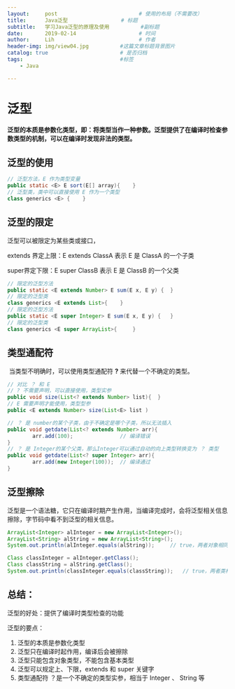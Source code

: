 ```yaml
---
layout:     post   				          # 使用的布局（不需要改）
title:      Java泛型				   # 标题 
subtitle:   学习Java泛型的原理及使用          #副标题
date:       2019-02-14 				      # 时间
author:     Lih 						  # 作者
header-img: img/view04.jpg 			#这篇文章标题背景图片
catalog: true 						# 是否归档
tags:								#标签
    - Java

---
```


#  泛型

**泛型的本质是参数化类型，即：将类型当作一种参数。泛型提供了在编译时检查参数类型的机制，可以在编译时发现非法的类型。**

## 泛型的使用

```java
// 泛型方法，E 作为类型变量
public static <E> E sort(E[] array){	}
// 泛型类，类中可以直接使用 E 作为一个类型
class generics <E> {	}
```

## 泛型的限定

泛型可以被限定为某些类或接口，

extends 界定上限：E extends ClassA 表示 E 是 ClassA 的一个子类

super界定下限：E super ClassB 表示 E 是 ClassB 的一个父类

```java
// 限定的泛型方法
public static <E extends Number> E sum(E x, E y) {	}
// 限定的泛型类
class generics <E extends List>{	}
// 限定的泛型方法
public static <E super Integer> E sum(E x, E y) {	}
// 限定的泛型类
class generics <E super ArrayList>{		}
```

## 类型通配符

​	当类型不明确时，可以使用类型通配符  **?**  来代替一个不确定的类型。

```java
// 对比 ？ 和 E
// ? 不需要声明，可以直接使用，类型实参
public void size(List<? extends Number> list){	}
// E 需要声明才能使用，类型型参
public <E extends Number> size(List<E> list )
```

```java
// ？ 是 number的某个子类，由于不确定是哪个子类，所以无法插入
public void getdate(List<? extends Number> arr){
        arr.add(100);				// 编译错误
}
// ？ 是 Integer的某个父类，那么Integer可以通过自动的向上类型转换变为 ？ 类型
public void getdate(List<? super Integer> arr){
        arr.add(new Integer(100));	// 编译通过
}
```

## 泛型擦除

泛型是一个语法糖，它只在编译时期产生作用，当编译完成时，会将泛型相关信息擦除，字节码中看不到泛型的相关信息。

```java
ArrayList<Integer> alInteger = new ArrayList<Integer>();
ArrayList<String> alString = new ArrayList<String>();
System.out.println(alInteger.equals(alString));		// true，两者对象相同

Class classInteger = alInteger.getClass();
Class classString = alString.getClass();
System.out.println(classInteger.equals(classString));	// true，两者类相同
```

## 总结：

泛型的好处：提供了编译时类型检查的功能

泛型的要点：

1. 泛型的本质是参数化类型
2. 泛型只在编译时起作用，编译后会被擦除
3. 泛型只能包含对象类型，不能包含基本类型
4. 泛型可以规定上、下限，extends 和 super 关键字
5. 类型通配符 ？是一个不确定的类型实参，相当于 Integer 、 String 等






